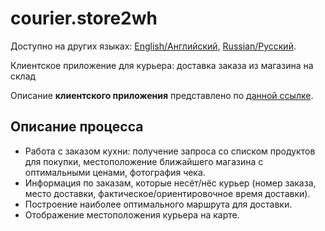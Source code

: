 # courier.store2wh

Доступно на других языках: [English/Английский](courier.store2wh.md), [Russian/Русский](courier.store2wh.ru.md). 

Клиентское приложение для курьера: доставка заказа из магазина на склад

Описание **клиентского приложения** представлено по [данной ссылке](../courierclient.ru.md).

## Описание процесса

- Работа с заказом кухни: получение запроса со списком продуктов для покупки, местоположение ближайшего магазина с оптимальными ценами, фотография чека.
- Информация по заказам, которые несёт/нёс курьер (номер заказа, место доставки, фактическое/ориентировочное время доставки).
- Построение наиболее оптимального маршрута для доставки.
- Отображение местоположения курьера на карте.
